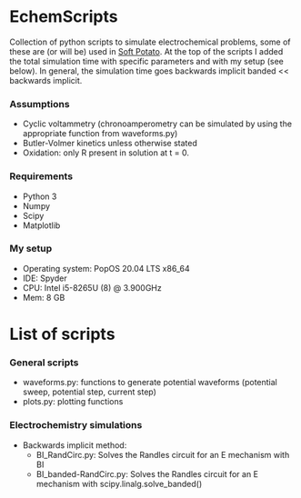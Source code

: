 # EchemScripts
Collection of python scripts to simulate electrochemical problems, some of these are (or will be) used in [Soft Potato](https://github.com/oliverrdz/SoftPotato). At the top of the scripts I added the total simulation time with specific parameters and with my setup (see below). In general, the simulation time goes backwards implicit banded << backwards implicit.

### Assumptions
* Cyclic voltammetry (chronoamperometry can be simulated by using the appropriate function from waveforms.py)
* Butler-Volmer kinetics unless otherwise stated
* Oxidation: only R present in solution at t = 0.

### Requirements
* Python 3
* Numpy
* Scipy
* Matplotlib

### My setup
* Operating system: PopOS 20.04 LTS x86_64
* IDE: Spyder
* CPU: Intel i5-8265U (8) @ 3.900GHz
* Mem: 8 GB

# List of scripts
### General scripts
* waveforms.py: functions to generate potential waveforms (potential sweep, potential step, current step)
* plots.py: plotting functions

### Electrochemistry simulations
* Backwards implicit method:
  * BI_RandCirc.py: Solves the Randles circuit for an E mechanism with BI 
  * BI_banded-RandCirc.py: Solves the Randles circuit for an E mechanism with scipy.linalg.solve_banded()
